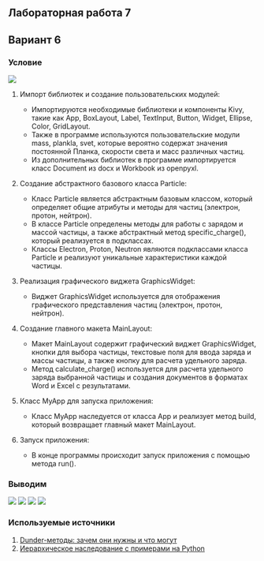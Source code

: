 ## Лабораторная работа 7
## Вариант 6
### Условие 
 
![](https://i.imgur.com/d1ddCwI.png)

1. Импорт библиотек и создание пользовательских модулей:

   - Импортируются необходимые библиотеки и компоненты Kivy, такие как App, BoxLayout, Label, TextInput, Button, Widget, Ellipse, Color, GridLayout.
   - Также в программе используются пользовательские модули mass, plankla, svet, которые вероятно содержат значения постоянной Планка, скорости света и масс различных частиц.
   - Из дополнительных библиотек в программе импортируется класс Document из docx и Workbook из openpyxl.

2. Создание абстрактного базового класса Particle:

   - Класс Particle является абстрактным базовым классом, который определяет общие атрибуты и методы для частиц (электрон, протон, нейтрон).
   - В классе Particle определены методы для работы с зарядом и массой частицы, а также абстрактный метод specific_charge(), который реализуется в подклассах.
   - Классы Electron, Proton, Neutron являются подклассами класса Particle и реализуют уникальные характеристики каждой частицы.

3. Реализация графического виджета GraphicsWidget:

   - Виджет GraphicsWidget используется для отображения графического представления частиц (электрон, протон, нейтрон).

4. Создание главного макета MainLayout:

   - Макет MainLayout содержит графический виджет GraphicsWidget, кнопки для выбора частицы, текстовые поля для ввода заряда и массы частицы, а также кнопку для расчета удельного заряда.
   - Метод calculate_charge() используется для расчета удельного заряда выбранной частицы и создания документов в форматах Word и Excel с результатами.

5. Класс MyApp для запуска приложения:

   - Класс MyApp наследуется от класса App и реализует метод build, который возвращает главный макет MainLayout.

6. Запуск приложения:

   - В конце программы происходит запуск приложения с помощью метода run().

### Выводим 
![](https://i.imgur.com/89bVipZ.png)
![](https://i.imgur.com/lHjmxpC.png)
![](https://i.imgur.com/60uAa6C.png)
![](https://i.imgur.com/icQGdyv.png)

### Используемые источники
1) [Dunder-методы: зачем они нужны и что могут](https://tproger.ru/articles/dunder-metody-zachem-oni-nuzhny-i-chto-mogut)
2) [Иерархическое наследование с примерами на Python](https://translated.turbopages.org/proxy_u/en-ru.ru.2709b15f-664b928f-07e228b6-74722d776562/https/www.geeksforgeeks.org/hierarchical-inheritance-with-examples-in-python/)